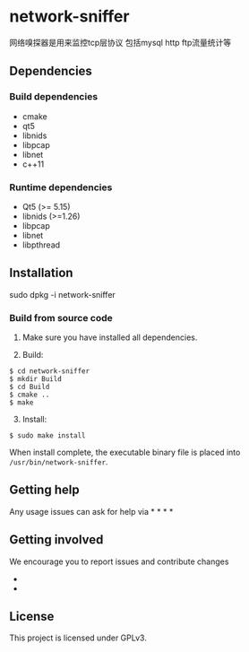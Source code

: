 # network-sniffer
网络嗅探器是用来监控tcp层协议  包括mysql http ftp流量统计等

## Dependencies

### Build dependencies

* cmake
* qt5
* libnids
* libpcap
* libnet
* c++11


### Runtime dependencies

* Qt5 (>= 5.15)
* libnids (>=1.26)
* libpcap
* libnet
* libpthread



## Installation
sudo  dpkg -i network-sniffer

### Build from source code

1. Make sure you have installed all dependencies.

2. Build:
```
$ cd network-sniffer
$ mkdir Build
$ cd Build
$ cmake ..
$ make
```

3. Install:
```
$ sudo make install
```

When install complete, the executable binary file is placed into `/usr/bin/network-sniffer`.

## Getting help

Any usage issues can ask for help via
*
* 
* 
* 

## Getting involved

We encourage you to report issues and contribute changes

* 
* 

## License
This project is licensed under GPLv3.
